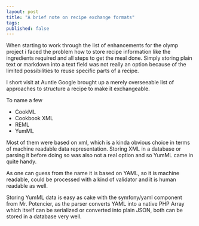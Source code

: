 ```yaml
---
layout: post
title: "A brief note on recipe exchange formats"
tags:
published: false
---
```

When starting to work through the list of enhancements for the olymp project i faced the problem how to store recipe information like the ingredients required and all steps to get the meal done. Simply storing plain text or markdown into a text field was not really an option because of the limited possibilities to reuse specific parts of a recipe.

I short visit at Auntie Google brought up a merely overseeable list of approaches to structure a recipe to make it exchangeable.

To name a few

* CookML
* Cookbook XML
* REML
* YumML

Most of them were based on xml, which is a kinda obvious choice in terms of machine readable data representation. Storing XML in a database or parsing it before doing so was also not a real option and so YumML came in quite handy.

As one can guess from the name it is based on YAML, so it is machine readable, could be processed with a kind of validator and it is human readable as well.

Storing YumML data is easy as cake with the symfony/yaml component from Mr. Potencier, as the parser converts YAML into a native PHP Array which itself can be serialized or converted into plain JSON, both can be stored in a database very well.
